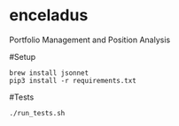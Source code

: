 # enceladus
Portfolio Management and Position Analysis

#Setup
```
brew install jsonnet
pip3 install -r requirements.txt
```

#Tests
```
./run_tests.sh
```
